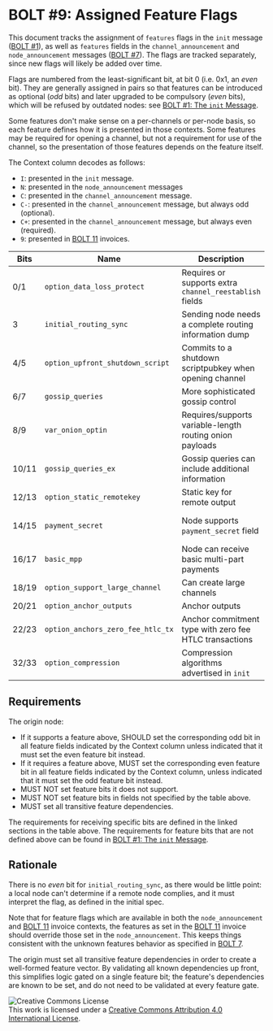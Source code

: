 # BOLT #9: Assigned Feature Flags

This document tracks the assignment of `features` flags in the `init`
message ([BOLT #1](01-messaging.md)), as well as `features` fields in
the `channel_announcement` and `node_announcement` messages ([BOLT
#7](07-routing-gossip.md)).  The flags are tracked separately, since
new flags will likely be added over time.

Flags are numbered from the least-significant bit, at bit 0 (i.e. 0x1,
an _even_ bit). They are generally assigned in pairs so that features
can be introduced as optional (_odd_ bits) and later upgraded to be compulsory
(_even_ bits), which will be refused by outdated nodes:
see [BOLT #1: The `init` Message](01-messaging.md#the-init-message).

Some features don't make sense on a per-channels or per-node basis, so
each feature defines how it is presented in those contexts.  Some
features may be required for opening a channel, but not a requirement
for use of the channel, so the presentation of those features depends
on the feature itself.

The Context column decodes as follows:

* `I`: presented in the `init` message.
* `N`: presented in the `node_announcement` messages
* `C`: presented in the `channel_announcement` message.
* `C-`: presented in the `channel_announcement` message, but always odd (optional).
* `C+`: presented in the `channel_announcement` message, but always even (required).
* `9`: presented in [BOLT 11](11-payment-encoding.md) invoices.

| Bits  | Name                              | Description                                              | Context  | Dependencies              | Link                                                                 |
|-------|-----------------------------------|----------------------------------------------------------|----------|---------------------------|----------------------------------------------------------------------|
| 0/1   | `option_data_loss_protect`        | Requires or supports extra `channel_reestablish` fields  | IN       |                           | [BOLT #2][bolt02-retransmit]                                         |
| 3     | `initial_routing_sync`            | Sending node needs a complete routing information dump   | I        |                           | [BOLT #7][bolt07-sync]                                               |
| 4/5   | `option_upfront_shutdown_script`  | Commits to a shutdown scriptpubkey when opening channel  | IN       |                           | [BOLT #2][bolt02-open]                                               |
| 6/7   | `gossip_queries`                  | More sophisticated gossip control                        | IN       |                           | [BOLT #7][bolt07-query]                                              |
| 8/9   | `var_onion_optin`                 | Requires/supports variable-length routing onion payloads | IN9      |                           | [Routing Onion Specification][bolt04]                                |
| 10/11 | `gossip_queries_ex`               | Gossip queries can include additional information        | IN       | `gossip_queries`          | [BOLT #7][bolt07-query]                                              |
| 12/13 | `option_static_remotekey`         | Static key for remote output                             | IN       |                           | [BOLT #3](03-transactions.md)                                        |
| 14/15 | `payment_secret`                  | Node supports `payment_secret` field                     | IN9      | `var_onion_optin`         | [Routing Onion Specification][bolt04]                                |
| 16/17 | `basic_mpp`                       | Node can receive basic multi-part payments               | IN9      | `payment_secret`          | [BOLT #4][bolt04-mpp]                                                |
| 18/19 | `option_support_large_channel`    | Can create large channels                                | IN       |                           | [BOLT #2](02-peer-protocol.md#the-open_channel-message)              |
| 20/21 | `option_anchor_outputs`           | Anchor outputs                                           | IN       | `option_static_remotekey` | [BOLT #3](03-transactions.md)                                        |
| 22/23 | `option_anchors_zero_fee_htlc_tx` | Anchor commitment type with zero fee HTLC transactions   | IN       |                           | [BOLT #3][bolt03-htlc-tx], [lightning-dev][ml-sighash-single-harmful]|
| 32/33 | `option_compression`              | Compression algorithms advertised in `init`              | IN       |                           | [BOLT #1](01-messaging.md#the-init-message)                          |

## Requirements

The origin node:

* If it supports a feature above, SHOULD set the corresponding odd
  bit in all feature fields indicated by the Context column unless
  indicated that it must set the even feature bit instead.
* If it requires a feature above, MUST set the corresponding even
  feature bit in all feature fields indicated by the Context column,
  unless indicated that it must set the odd feature bit instead.
* MUST NOT set feature bits it does not support.
* MUST NOT set feature bits in fields not specified by the table above.
* MUST set all transitive feature dependencies.

The requirements for receiving specific bits are defined in the linked sections in the table above.
The requirements for feature bits that are not defined
above can be found in [BOLT #1: The `init` Message](01-messaging.md#the-init-message).

## Rationale

There is no _even_ bit for `initial_routing_sync`, as there would be little
point: a local node can't determine if a remote node complies, and it must
interpret the flag, as defined in the initial spec.

Note that for feature flags which are available in both the `node_announcement`
and [BOLT 11](11-payment-encoding.md) invoice contexts, the features as set in
the [BOLT 11](11-payment-encoding.md) invoice should override those set in the
`node_announcement`. This keeps things consistent with the unknown features
behavior as specified in [BOLT 7](07-routing-gossip.md#the-node_announcement-message).

The origin must set all transitive feature dependencies in order to create a
well-formed feature vector. By validating all known dependencies up front, this
simplifies logic gated on a single feature bit; the feature's dependencies are
known to be set, and do not need to be validated at every feature gate.

![Creative Commons License](https://i.creativecommons.org/l/by/4.0/88x31.png "License CC-BY")
<br>
This work is licensed under a [Creative Commons Attribution 4.0 International License](http://creativecommons.org/licenses/by/4.0/).

[bolt02-retransmit]: 02-peer-protocol.md#message-retransmission
[bolt02-open]: 02-peer-protocol.md#the-open_channel-message
[bolt03-htlc-tx]: 03-transactions.md#htlc-timeout-and-htlc-success-transactions
[bolt04]: 04-onion-routing.md
[bolt07-sync]: 07-routing-gossip.md#initial-sync
[bolt07-query]: 07-routing-gossip.md#query-messages
[bolt04-mpp]: 04-onion-routing.md#basic-multi-part-payments
[ml-sighash-single-harmful]: https://lists.linuxfoundation.org/pipermail/lightning-dev/2020-September/002796.html
